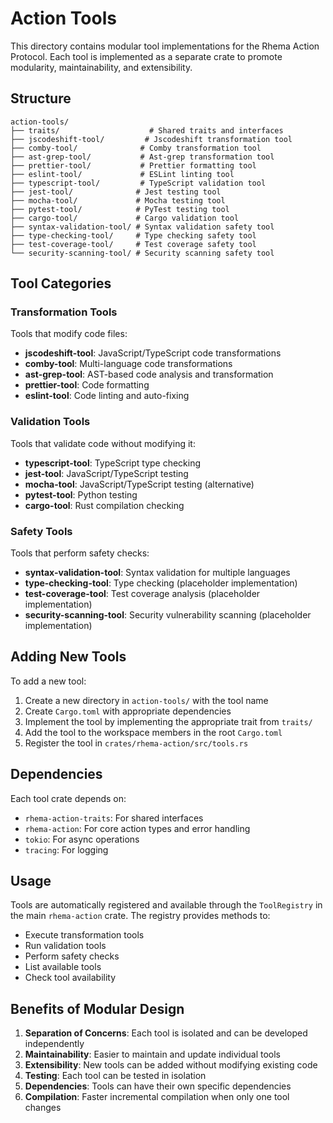 # Action Tools

This directory contains modular tool implementations for the Rhema Action Protocol. Each tool is implemented as a separate crate to promote modularity, maintainability, and extensibility.

## Structure

```
action-tools/
├── traits/                    # Shared traits and interfaces
├── jscodeshift-tool/         # Jscodeshift transformation tool
├── comby-tool/              # Comby transformation tool
├── ast-grep-tool/           # Ast-grep transformation tool
├── prettier-tool/           # Prettier formatting tool
├── eslint-tool/             # ESLint linting tool
├── typescript-tool/         # TypeScript validation tool
├── jest-tool/              # Jest testing tool
├── mocha-tool/             # Mocha testing tool
├── pytest-tool/            # PyTest testing tool
├── cargo-tool/             # Cargo validation tool
├── syntax-validation-tool/ # Syntax validation safety tool
├── type-checking-tool/     # Type checking safety tool
├── test-coverage-tool/     # Test coverage safety tool
└── security-scanning-tool/ # Security scanning safety tool
```

## Tool Categories

### Transformation Tools
Tools that modify code files:
- **jscodeshift-tool**: JavaScript/TypeScript code transformations
- **comby-tool**: Multi-language code transformations
- **ast-grep-tool**: AST-based code analysis and transformation
- **prettier-tool**: Code formatting
- **eslint-tool**: Code linting and auto-fixing

### Validation Tools
Tools that validate code without modifying it:
- **typescript-tool**: TypeScript type checking
- **jest-tool**: JavaScript/TypeScript testing
- **mocha-tool**: JavaScript/TypeScript testing (alternative)
- **pytest-tool**: Python testing
- **cargo-tool**: Rust compilation checking

### Safety Tools
Tools that perform safety checks:
- **syntax-validation-tool**: Syntax validation for multiple languages
- **type-checking-tool**: Type checking (placeholder implementation)
- **test-coverage-tool**: Test coverage analysis (placeholder implementation)
- **security-scanning-tool**: Security vulnerability scanning (placeholder implementation)

## Adding New Tools

To add a new tool:

1. Create a new directory in `action-tools/` with the tool name
2. Create `Cargo.toml` with appropriate dependencies
3. Implement the tool by implementing the appropriate trait from `traits/`
4. Add the tool to the workspace members in the root `Cargo.toml`
5. Register the tool in `crates/rhema-action/src/tools.rs`

## Dependencies

Each tool crate depends on:
- `rhema-action-traits`: For shared interfaces
- `rhema-action`: For core action types and error handling
- `tokio`: For async operations
- `tracing`: For logging

## Usage

Tools are automatically registered and available through the `ToolRegistry` in the main `rhema-action` crate. The registry provides methods to:

- Execute transformation tools
- Run validation tools
- Perform safety checks
- List available tools
- Check tool availability

## Benefits of Modular Design

1. **Separation of Concerns**: Each tool is isolated and can be developed independently
2. **Maintainability**: Easier to maintain and update individual tools
3. **Extensibility**: New tools can be added without modifying existing code
4. **Testing**: Each tool can be tested in isolation
5. **Dependencies**: Tools can have their own specific dependencies
6. **Compilation**: Faster incremental compilation when only one tool changes 